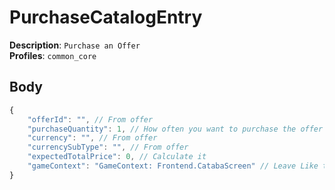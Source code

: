 # PurchaseCatalogEntry

**Description**: `Purchase an Offer` \
**Profiles**: `common_core`

## Body

```js
{
    "offerId": "", // From offer
    "purchaseQuantity": 1, // How often you want to purchase the offer
    "currency": "", // From offer
    "currencySubType": "", // From offer
    "expectedTotalPrice": 0, // Calculate it
    "gameContext": "GameContext: Frontend.CatabaScreen" // Leave Like this or use an Empty String
}
```

